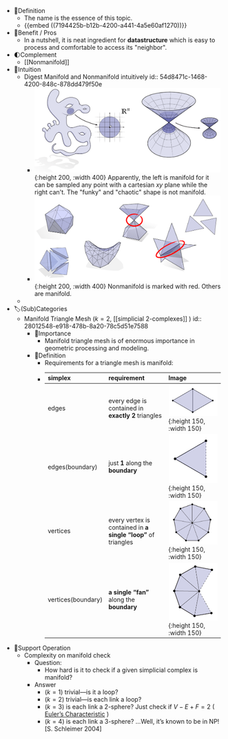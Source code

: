 - 📝Definition
	- The name is the essence of this topic.
	- {{embed ((7194425b-b12b-4200-a441-4a5e60af1270))}}
- 🚀Benefit / Pros
	- In a nutshell, it is neat ingredient for **datastructure** which is easy to process and comfortable to access its "neighbor".
- 🌓Complement
	- [[Nonmanifold]]
- 🧠Intuition
	- Digest Manifold and Nonmanifold intuitively
	  id:: 54d8471c-1468-4200-848c-878dd479f50e
		- ![name](../assets/manifold_nonmanifold.png){:height 200, :width 400}
		  Apparently, the left is manifold for it can be sampled any point with a cartesian $xy$ plane while the right can't. The "funky" and "chaotic" shape is not manifold.
		- ![name](../assets/manifold_nonmanifold1.png){:height 200, :width 400}
		  Nonmanifold is marked with red. Others are manifold.
	-
- 🏷(Sub)Categories
	- Manifold Triangle Mesh ($k=2$, [[simplicial 2-complexes]] )
	  id:: 28012548-e918-478b-8a20-78c5d51e7588
		- 👑Importance
			- Manifold triangle mesh is of enormous importance in geometric processing and modeling.
		- 📝Definition
			- Requirements for a triangle mesh is manifold:
			- | simplex            | requirement                                                  | Image                                                        |
			  | ------------------ | ------------------------------------------------------------ | ------------------------------------------------------------ |
			  | edges              | every edge is contained in **exactly** **2** triangles       | ![name](../assets/manifold_mesh_edge.png){:height 150, :width 150} |
			  | edges(boundary)    | just **1** along the **boundary**                            | ![name](../assets/manifold_mesh_edge_boundary.png){:height 150, :width 150} |
			  | vertices           | every vertex is contained in **a single “loop”** of triangles | ![name](../assets/manifold_mesh_vertices.png){:height 150, :width 150} |
			  | vertices(boundary) | **a single “fan”** along the **boundary**                    | ![name](../assets/manifold_mesh_vertices_boundary.png){:height 150, :width 150} |
- 💫Support Operation
	- Complexity on manifold check
		- Question:
			- How hard is it to check if a given simplicial complex is manifold?
		- Answer
			- ($k=1$) trivial—is it a loop?
			- ($k=2$) trivial—is each link a loop?
			- ($k=3$) is each link a 2-sphere? Just check if $V-E+F = 2$ ( [Euler’s Characteristic](((634e3b2d-a1b3-4803-9236-d18373f2c133)))  )
			- ($k=4$) is each link a 3-sphere? …Well, it’s known to be in NP! [S. Schleimer 2004]